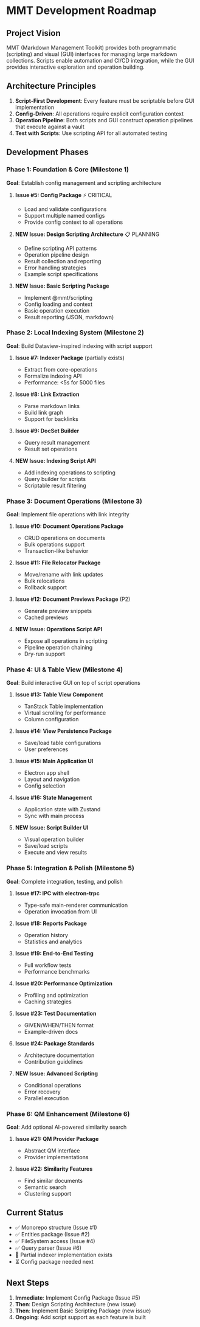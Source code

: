 # MMT Development Roadmap

## Project Vision

MMT (Markdown Management Toolkit) provides both programmatic (scripting) and visual (GUI) interfaces for managing large markdown collections. Scripts enable automation and CI/CD integration, while the GUI provides interactive exploration and operation building.

## Architecture Principles

1. **Script-First Development**: Every feature must be scriptable before GUI implementation
2. **Config-Driven**: All operations require explicit configuration context
3. **Operation Pipeline**: Both scripts and GUI construct operation pipelines that execute against a vault
4. **Test with Scripts**: Use scripting API for all automated testing

## Development Phases

### Phase 1: Foundation & Core (Milestone 1)

**Goal**: Establish config management and scripting architecture

1. **Issue #5: Config Package** ⚡ CRITICAL
   - Load and validate configurations
   - Support multiple named configs
   - Provide config context to all operations

2. **NEW Issue: Design Scripting Architecture** 📋 PLANNING
   - Define scripting API patterns
   - Operation pipeline design
   - Result collection and reporting
   - Error handling strategies
   - Example script specifications

3. **NEW Issue: Basic Scripting Package** 
   - Implement @mmt/scripting
   - Config loading and context
   - Basic operation execution
   - Result reporting (JSON, markdown)

### Phase 2: Local Indexing System (Milestone 2)

**Goal**: Build Dataview-inspired indexing with script support

1. **Issue #7: Indexer Package** (partially exists)
   - Extract from core-operations
   - Formalize indexing API
   - Performance: <5s for 5000 files

2. **Issue #8: Link Extraction**
   - Parse markdown links
   - Build link graph
   - Support for backlinks

3. **Issue #9: DocSet Builder**
   - Query result management
   - Result set operations

4. **NEW Issue: Indexing Script API**
   - Add indexing operations to scripting
   - Query builder for scripts
   - Scriptable result filtering

### Phase 3: Document Operations (Milestone 3)

**Goal**: Implement file operations with link integrity

1. **Issue #10: Document Operations Package**
   - CRUD operations on documents
   - Bulk operations support
   - Transaction-like behavior

2. **Issue #11: File Relocator Package**
   - Move/rename with link updates
   - Bulk relocations
   - Rollback support

3. **Issue #12: Document Previews Package** (P2)
   - Generate preview snippets
   - Cached previews

4. **NEW Issue: Operations Script API**
   - Expose all operations in scripting
   - Pipeline operation chaining
   - Dry-run support

### Phase 4: UI & Table View (Milestone 4)

**Goal**: Build interactive GUI on top of script operations

1. **Issue #13: Table View Component**
   - TanStack Table implementation
   - Virtual scrolling for performance
   - Column configuration

2. **Issue #14: View Persistence Package**
   - Save/load table configurations
   - User preferences

3. **Issue #15: Main Application UI**
   - Electron app shell
   - Layout and navigation
   - Config selection

4. **Issue #16: State Management**
   - Application state with Zustand
   - Sync with main process

5. **NEW Issue: Script Builder UI**
   - Visual operation builder
   - Save/load scripts
   - Execute and view results

### Phase 5: Integration & Polish (Milestone 5)

**Goal**: Complete integration, testing, and polish

1. **Issue #17: IPC with electron-trpc**
   - Type-safe main-renderer communication
   - Operation invocation from UI

2. **Issue #18: Reports Package**
   - Operation history
   - Statistics and analytics

3. **Issue #19: End-to-End Testing**
   - Full workflow tests
   - Performance benchmarks

4. **Issue #20: Performance Optimization**
   - Profiling and optimization
   - Caching strategies

5. **Issue #23: Test Documentation** 
   - GIVEN/WHEN/THEN format
   - Example-driven docs

6. **Issue #24: Package Standards**
   - Architecture documentation
   - Contribution guidelines

7. **NEW Issue: Advanced Scripting**
   - Conditional operations
   - Error recovery
   - Parallel execution

### Phase 6: QM Enhancement (Milestone 6)

**Goal**: Add optional AI-powered similarity search

1. **Issue #21: QM Provider Package**
   - Abstract QM interface
   - Provider implementations

2. **Issue #22: Similarity Features**
   - Find similar documents
   - Semantic search
   - Clustering support

## Current Status

- ✅ Monorepo structure (Issue #1)
- ✅ Entities package (Issue #2)
- ✅ FileSystem access (Issue #4)
- ✅ Query parser (Issue #6)
- 🚧 Partial indexer implementation exists
- ⏳ Config package needed next

## Next Steps

1. **Immediate**: Implement Config Package (Issue #5)
2. **Then**: Design Scripting Architecture (new issue)
3. **Then**: Implement Basic Scripting Package (new issue)
4. **Ongoing**: Add script support as each feature is built